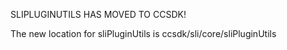 SLIPLUGINUTILS HAS MOVED TO CCSDK!

The new location for sliPluginUtils is ccsdk/sli/core/sliPluginUtils
